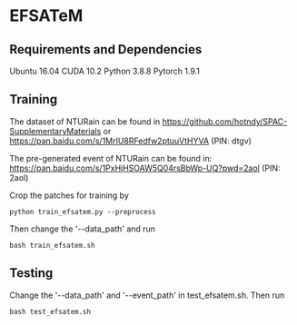 # EFSATeM

## Requirements and Dependencies
Ubuntu 16.04 
CUDA 10.2
Python 3.8.8
Pytorch 1.9.1

## Training

The dataset of NTURain can be found in https://github.com/hotndy/SPAC-SupplementaryMaterials or https://pan.baidu.com/s/1MrIU8RFedfw2ptuuVtHYVA (PIN: dtgv)

The pre-generated event of NTURain can be found in: https://pan.baidu.com/s/1PxHjHSOAW5Q04rsBbWp-UQ?pwd=2aol (PIN: 2aol)

Crop the patches for training by

```
python train_efsatem.py --preprocess
```

Then change the '--data_path' and run

```
bash train_efsatem.sh
```

## Testing

Change the '--data_path' and '--event_path' in test_efsatem.sh. Then run

```
bash test_efsatem.sh
```

